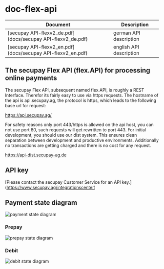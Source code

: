 doc-flex-api
============

| Document | Description
| ----- | ------
| [secupay API-flexv2_de.pdf](docs/secupay API-flexv2_de.pdf) | german API description
| [secupay API-flexv2_en.pdf](docs/secupay API-flexv2_en.pdf) | english API description

## The secupay Flex API (flex.API) for processing online payments

The secupay Flex API, subsequent named flex.API, is roughly a REST Interface. Therefor its fairly easy to use via https requests.
The hostname of the api is api.secupay.ag, the protocol is https, which leads to the following base url for request:

https://api.secupay.ag/

For safety reasons only port 443/https is allowed on the api host, you can not use port 80, such requests will get rewritten to port 443.
For initial development, you should use our dist system. This ensures clean separation between development and productive environments. 
Additionally no transactions are getting charged and there is no cost for any request.

https://api-dist.secupay-ag.de

## API key
[Please contact the secupay Customer Service for an API key.] (https://www.secupay.ag/integrationscenter)

## Payment state diagram
![payment state diagram](https://www.lucidchart.com/publicSegments/view/1365d9d7-41b8-4ab9-8c9a-65c4eb8d9c64/image.png)

### Prepay
![prepay state diagram](https://www.lucidchart.com/publicSegments/view/a5d6e9c0-0b49-409e-b7cf-6efb71425357/image.png)

### Debit
![debit state diagram](https://www.lucidchart.com/publicSegments/view/a59a2c6a-df30-4c4d-a5f0-8bd7393d19ef/image.png)
